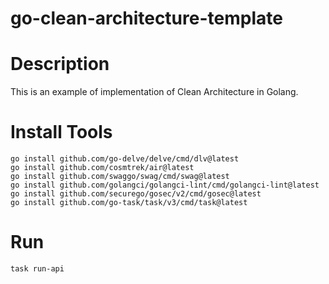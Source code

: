 # go-clean-architecture-template

# Description
This is an example of implementation of Clean Architecture in Golang.

# Install Tools
```shell
go install github.com/go-delve/delve/cmd/dlv@latest
go install github.com/cosmtrek/air@latest
go install github.com/swaggo/swag/cmd/swag@latest
go install github.com/golangci/golangci-lint/cmd/golangci-lint@latest
go install github.com/securego/gosec/v2/cmd/gosec@latest
go install github.com/go-task/task/v3/cmd/task@latest
```

# Run
```shell
task run-api
```
